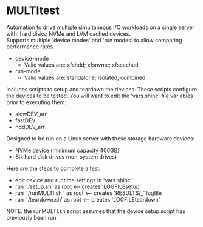 # MULTItest
Automation to drive multiple simultaneous I/O workloads on a single server with: hard disks; NVMe and LVM cached devices.  
Supports multiple 'device modes' and 'run modes' to allow comparing performance rates.  
  * device-mode
    * Valid values are: xfshdd; xfsnvme; xfscached
  * run-mode
    * Valid values are: standalone; isolated; combined

Includes scripts to setup and teardown the devices.  These scripts configure the devices
to be tested. You will want to edit the 'vars.shinc' file variables prior to executing them:
  * slowDEV_arr
  * fastDEV
  * hddDEV_arr
  
Designed to be run on a Linux server with these storage hardware devices:
  * NVMe device (minimum capacity 400GB)
  * Six hard disk drives (non-system drives)
  
Here are the steps to complete a test:
  * edit device and runtime settings in 'vars.shinc'
  * run './setup.sh' as root <-- creates 'LOGFILEsetup'
  * run './runMULTI.sh <device-mode> <run-mode>' as root  <-- creates 'RESULTS/<testname>_<timestamp>' logfile
  * run './teardown.sh' as root <-- creates 'LOGFILEteardown'
  
NOTE: the runMULTI.sh script assumes that the device setup script has previously been run.

